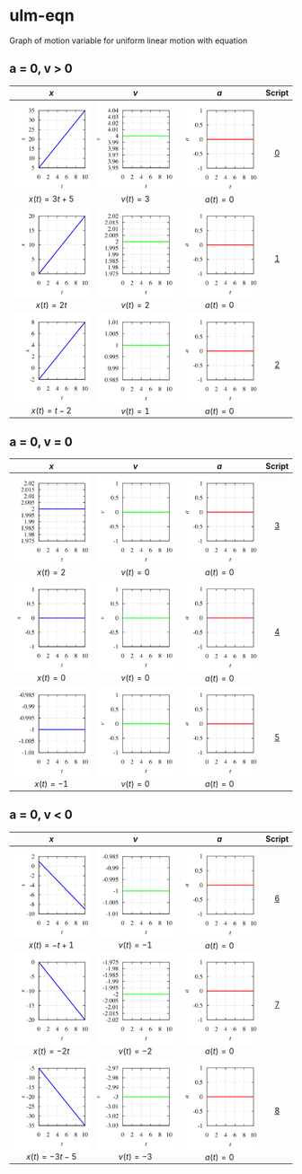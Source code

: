 # ulm-eqn
Graph of motion variable for uniform linear motion with equation


## a = 0, v > 0
$x$ | $v$ | $a$ | Script
:-: | :-: | :-: | :-:
![](xva-eqn-0-pos.svg)<br>$x(t) = 3t + 5$ | ![](xva-eqn-0-vel.svg)<br>$v(t) = 3$ | ![](xva-eqn-0-acc.svg)<br>$a(t) = 0$ | [0](xva-eqn-0.gnu)
![](xva-eqn-1-pos.svg)<br>$x(t) = 2t$ | ![](xva-eqn-1-vel.svg)<br>$v(t) = 2$ | ![](xva-eqn-1-acc.svg)<br>$a(t) = 0$ | [1](xva-eqn-1.gnu)
![](xva-eqn-2-pos.svg)<br>$x(t) = t - 2$ | ![](xva-eqn-2-vel.svg)<br>$v(t) = 1$ | ![](xva-eqn-2-acc.svg)<br>$a(t) = 0$ | [2](xva-eqn-2.gnu)


## a = 0, v = 0
$x$ | $v$ | $a$ | Script
:-: | :-: | :-: | :-:
![](xva-eqn-3-pos.svg)<br>$x(t) = 2$ | ![](xva-eqn-3-vel.svg)<br>$v(t) = 0$ | ![](xva-eqn-3-acc.svg)<br>$a(t) = 0$ | [3](xva-eqn-3.gnu)
![](xva-eqn-4-pos.svg)<br>$x(t) = 0$ | ![](xva-eqn-4-vel.svg)<br>$v(t) = 0$ | ![](xva-eqn-4-acc.svg)<br>$a(t) = 0$ | [4](xva-eqn-4.gnu)
![](xva-eqn-5-pos.svg)<br>$x(t) = -1$ | ![](xva-eqn-5-vel.svg)<br>$v(t) = 0$ | ![](xva-eqn-5-acc.svg)<br>$a(t) = 0$ | [5](xva-eqn-5.gnu)

## a = 0, v < 0
$x$ | $v$ | $a$ | Script
:-: | :-: | :-: | :-:
![](xva-eqn-6-pos.svg)<br>$x(t) = -t + 1$ | ![](xva-eqn-6-vel.svg)<br>$v(t) = -1$ | ![](xva-eqn-6-acc.svg)<br>$a(t) = 0$ | [6](xva-eqn-6.gnu)
![](xva-eqn-7-pos.svg)<br>$x(t) = -2t$ | ![](xva-eqn-7-vel.svg)<br>$v(t) = -2$ | ![](xva-eqn-7-acc.svg)<br>$a(t) = 0$ | [7](xva-eqn-7.gnu)
![](xva-eqn-8-pos.svg)<br>$x(t) = -3t - 5$ | ![](xva-eqn-8-vel.svg)<br>$v(t) = -3$ | ![](xva-eqn-8-acc.svg)<br>$a(t) = 0$ | [8](xva-eqn-8.gnu)
